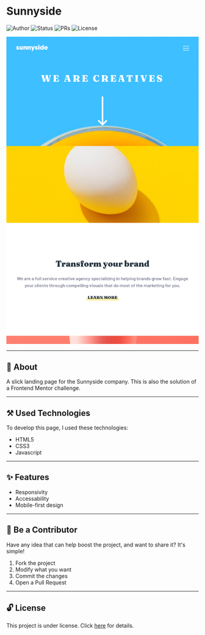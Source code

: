 # Sunnyside

![Author](https://img.shields.io/badge/author-Wendell%20Kenneddy-brightgreen)
![Status](https://img.shields.io/badge/status-Concluded-brightgreen)
![PRs](https://img.shields.io/badge/PRs-Welcome-brightgreen)
![License](https://img.shields.io/badge/license-MIT-brightgreen)

![Final Result](./web/assets/images/screenshot-narrow.png)

---

## 📕 About

A slick landing page for the Sunnyside company. This is also the solution of a Frontend Mentor challenge.

---

## ⚒️ Used Technologies

To develop this page, I used these technologies:

- HTML5
- CSS3
- Javascript

---

## ✨ Features

- Responsivity
- Accessability
- Mobile-first design

---

## 🤝 Be a Contributor

Have any idea that can help boost the project, and want to share it? It's simple!

1. Fork the project
2. Modify what you want
3. Commit the changes
4. Open a Pull Request

---

## 🔓 License

This project is under license. Click [here](./LICENSE.md) for details.
